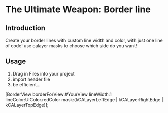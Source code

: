 

# The Ultimate Weapon: Border line



## Introduction

Create your border lines with custom line width and color, with just
one line of code! use calayer masks to choose which side do you want!



## Usage

1. Drag in Files into your project
2. import header file
3. be efficient...

[BorderView borderForView:#YourView lineWidth:1 lineColor:UIColor.redColor mask:(kCALayerLeftEdge | kCALayerRightEdge | kCALayerTopEdge)];
